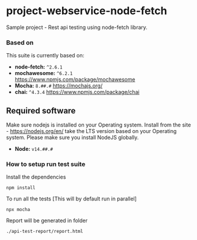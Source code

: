 # project-webservice-node-fetch
Sample project - Rest api testing using node-fetch library.

### Based on

This suite is currently based on:
- **node-fetch:** `^2.6.1`
- **mochawesome:** `^6.2.1` https://www.npmjs.com/package/mochawesome
- **Mocha:** `8.##.#` https://mochajs.org/ 
- **chai:** `^4.3.4` https://www.npmjs.com/package/chai

## Required software

Make sure nodejs is installed on your Operating system.
Install from the site - https://nodejs.org/en/  take the LTS version based on your Operating system. Please make sure you install NodeJS globally.
- **Node:** `v14.##.#`

### How to setup run test suite

Install the dependencies 
```
npm install
```

To run all the tests [This will by default run in parallel]
```
npx mocha
```

Report will be generated in folder
```
./api-test-report/report.html
```

